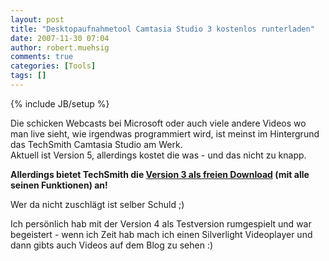 ```yaml
---
layout: post
title: "Desktopaufnahmetool Camtasia Studio 3 kostenlos runterladen"
date: 2007-11-30 07:04
author: robert.muehsig
comments: true
categories: [Tools]
tags: []
---
```

{% include JB/setup %}
<p>Die schicken Webcasts bei Microsoft oder auch viele andere Videos wo man live sieht, wie irgendwas programmiert wird, ist meinst im Hintergrund das TechSmith Camtasia Studio am Werk.<br>Aktuell ist Version 5, allerdings kostet die was - und das nicht zu knapp. </p> <p><strong>Allerdings bietet TechSmith die <a href="http://blogs.codegear.com/johnk/2007/11/26/38835/">Version 3 als freien Download</a> (mit alle seinen&nbsp;Funktionen) an!</strong></p> <p>Wer da nicht zuschlägt ist selber Schuld ;) </p> <p>Ich persönlich hab mit der Version 4 als Testversion rumgespielt und war begeistert - wenn ich Zeit hab mach ich einen Silverlight Videoplayer und dann gibts auch Videos auf dem Blog zu sehen :)</p>
